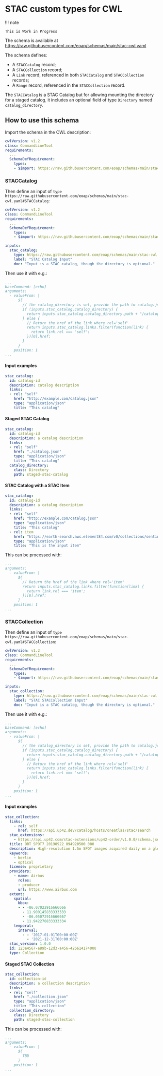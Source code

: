 # STAC custom types for CWL

!!! note

    This is Work in Progress

The schema is available at https://raw.githubusercontent.com/eoap/schemas/main/stac-cwl.yaml

The schema defines: 

- A `STACCatalog` record;
- A `STACCollection` record;
- A `Link` record, referenced in both `STACCatalog` and `STACCollection` records;
- A `Range` record, referenced in the `STACCollection` record.

The `STACCAtalog` is a STAC Catalog but for allowing mounting the directory for a staged catalog, it includes an optional field of type `Directory` named `catalog_directory`.

## How to use this schema

Import the schema in the CWL description:

```yaml
cwlVersion: v1.2
class: CommandLineTool
requirements:
  ...
  SchemaDefRequirement:
    types:
    - $import: https://raw.githubusercontent.com/eoap/schemas/main/stac-cwl.yaml
```

### STACCatalog

Then define an input of `type` `https://raw.githubusercontent.com/eoap/schemas/main/stac-cwl.yaml#STACCatalog`:

```yaml
cwlVersion: v1.2
class: CommandLineTool
requirements:
  ...
  SchemaDefRequirement:
    types:
    - $import: https://raw.githubusercontent.com/eoap/schemas/main/stac-cwl.yaml

inputs:
  stac_catalog:
    type: https://raw.githubusercontent.com/eoap/schemas/main/stac-cwl.yaml#STACCatalog
    label: "STAC Catalog Input"
    doc: "Input is a STAC catalog, though the directory is optional."
```

Then use it with e.g.:

```yaml
...
baseCommand: [echo]
arguments:
  - valueFrom: |
      ${
        // the catalog_directory is set, provide the path to catalog.json
        if (inputs.stac_catalog.catalog_directory) {
          return inputs.stac_catalog.catalog_directory.path + "/catalog.json";
        } else {
          // Return the href of the link where rel='self'
          return inputs.stac_catalog.links.filter(function(link) {
            return link.rel === 'self';
          })[0].href;
        }
      }
    position: 1
...
```

#### Input examples

```yaml
stac_catalog:
  id: catalog-id
  description: catalog description
  links: 
  - rel: "self"
    href: "http://example.com/catalog.json"
    type: "application/json"
    title: "This catalog"
```

#### Staged STAC Catalog

```yaml
stac_catalog:
  id: catalog-id
  description: a catalog description
  links: 
  - rel: "self"
    href: "./catalog.json"
    type: "application/json"
    title: "This catalog"
  catalog_directory: 
    class: Directory
    path: staged-stac-catalog
```

#### STAC Catalog with a STAC Item

```yaml
stac_catalog:
  id: catalog-id
  description: a catalog description
  links: 
  - rel: "self"
    href: "http://example.com/catalog.json"
    type: "application/json"
    title: "This catalog"
  - rel: item
    href: "https://earth-search.aws.element84.com/v0/collections/sentinel-s2-l2a-cogs/items/S2A_10TFK_20220524_0_L2A"
    type: "application/json"
    title: "This is the input item"
```

This can be processed with: 

```yaml
...
arguments:
  - valueFrom: |
      ${
        // Return the href of the link where rel='item'
        return inputs.stac_catalog.links.filter(function(link) {
          return link.rel === 'item';
        })[0].href;
      }
    position: 1
...
```

### STACCollection

Then define an input of `type` `https://raw.githubusercontent.com/eoap/schemas/main/stac-cwl.yaml#STACCollection`:

```yaml
cwlVersion: v1.2
class: CommandLineTool
requirements:
  ...
  SchemaDefRequirement:
    types:
    - $import: https://raw.githubusercontent.com/eoap/schemas/main/stac-cwl.yaml

inputs:
  stac_collection:
    type: https://raw.githubusercontent.com/eoap/schemas/main/stac-cwl.yaml#STACCollection
    label: "STAC STACCollection Input"
    doc: "Input is a STAC catalog, though the directory is optional."
```

Then use it with e.g.:

```yaml
...
baseCommand: [echo]
arguments:
  - valueFrom: |
      ${
        // the catalog_directory is set, provide the path to catalog.json
        if (inputs.stac_catalog.catalog_directory) {
          return inputs.stac_catalog.catalog_directory.path + "/catalog.json";
        } else {
          // Return the href of the link where rel='self'
          return inputs.stac_catalog.links.filter(function(link) {
            return link.rel === 'self';
          })[0].href;
        }
      }
    position: 1
...
```

#### Input examples

```yaml
stac_collection:
  links:
    - rel: self
      href: https://api.up42.dev/catalog/hosts/oneatlas/stac/search
  stac_extensions:
    - https://api.up42.com/stac-extensions/up42-order/v1.0.0/schema.json
  title: ORT_SPOT7_20190922_094920500_000
  description: High-resolution 1.5m SPOT images acquired daily on a global basis. The datasets are available starting from 2012.
  keywords:
    - berlin
    - optical
  license: proprietary
  providers:
    - name: Airbus
      roles:
      - producer
      url: https://www.airbus.com
  extent:
    spatial:
      bbox:
      - - -86.07022916666666
        - 11.900145833333333
        - -86.05072916666667
        - 11.942270833333334
    temporal:
      interval:
        - - '2017-01-01T00:00:00Z'
          - '2021-12-31T00:00:00Z'
  stac_version: 1.0.0
  id: 123e4567-e89b-12d3-a456-426614174000
  type: Collection
```

#### Staged STAC Collection

```yaml
stac_collection:
  id: collection-id
  description: a collection description
  links: 
  - rel: "self"
    href: "./collection.json"
    type: "application/json"
    title: "This collection"
  collection_directory: 
    class: Directory
    path: staged-stac-collection
```

This can be processed with: 

```yaml
...
arguments:
  - valueFrom: |
      ${
        TBD
      }
    position: 1
...
```
